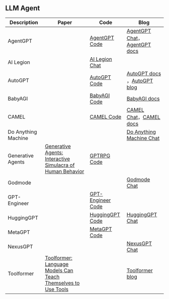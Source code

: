 ## LLM Agent

| Description| Paper | Code | Blog |
| --- | --- | --- | --- |  
| AgentGPT |  | [AgentGPT Code](https://github.com/reworkd/AgentGPT) | [AgentGPT Chat](https://agentgpt.reworkd.ai/zh)，[AgentGPT docs](https://docs.reworkd.ai/introduction) |  
| AI Legion |  | [AI Legion Chat](https://github.com/eumemic/ai-legion) |  |  
| AutoGPT |  | [AutoGPT Code](https://github.com/Significant-Gravitas/Auto-GPT) | [AutoGPT docs](https://docs.agpt.co/setup/) ，[AutoGPT blog](https://generativeai.pub/complete-guide-to-setup-autogpt-revolutionize-your-task-automation-with-gpt-4-39eda5a85821?gi=ea5c40bac6fd) |  
| BabyAGI |  | [BabyAGI Code](https://github.com/yoheinakajima/babyagi) | [BabyAGI docs](https://babyagi.org/) |  
| CAMEL |  | [CAMEL Code](https://github.com/camel-ai/camel) | [CAMEL Chat](http://agents.camel-ai.org/)，[CAMEL docs](https://www.camel-ai.org/) |  
| Do Anything Machine |  |  | [Do Anything Machine Chat](https://www.doanythingmachine.com/) |  
| Generative Agents | [Generative Agents: Interactive Simulacra of Human Behavior](https://arxiv.org/abs/2304.03442) | [GPTRPG Code](https://github.com/dzoba/gptrpg) |  | 
| Godmode |  |  | [Godmode Chat](https://godmode.space/) |  
| GPT-Engineer |  | [GPT-Engineer Code](https://github.com/AntonOsika/gpt-engineer) |  |   
| HuggingGPT |  | [HuggingGPT Code](https://github.com/microsoft/JARVIS) | [HuggingGPT Chat](https://huggingface.co/spaces/microsoft/HuggingGPT) |  
| MetaGPT |  | [MetaGPT Code](https://github.com/geekan/MetaGPT) |  | 
| NexusGPT |  |  | [NexusGPT Chat](https://nexus.snikpic.io/) |  
| Toolformer | [Toolformer: Language Models Can Teach Themselves to Use Tools](https://arxiv.org/pdf/2302.04761.pdf) |  | [Toolformer blog](https://www.sensorexpert.com.cn/article/194585.html) |  